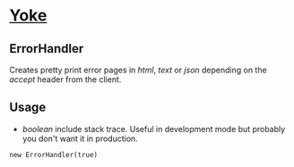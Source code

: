 # [Yoke](/)

## ErrorHandler

Creates pretty print error pages in *html*, *text* or *json* depending on the *accept* header from the client.


## Usage

* *boolean* include stack trace. Useful in development mode but probably you don't want it in production.

~~~~~~~~~~~~~~~~~~~~~~~~~~~~~~~~~~~~~~~~~~ {.java}
new ErrorHandler(true)
~~~~~~~~~~~~~~~~~~~~~~~~~~~~~~~~~~~~~~~~~~

